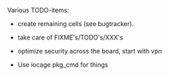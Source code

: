 Various TODO-items:
- create remaining cells (see bugtracker).
- take care of FIXME's/TODO's/XXX's
- optimize security across the board, start with vpn

- Use iocage pkg_cmd for things
